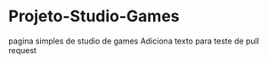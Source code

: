 # Projeto-Studio-Games
 pagina simples de studio de games
Adiciona texto para teste de pull request
